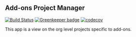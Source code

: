 ## Add-ons Project Manager

[![Build Status](https://travis-ci.org/mozilla/addons-pm.svg?branch=master)](https://travis-ci.org/mozilla/addons-pm) [![Greenkeeper badge](https://badges.greenkeeper.io/mozilla/addons-pm.svg)](https://greenkeeper.io/) [![codecov](https://codecov.io/gh/mozilla/addons-pm/branch/master/graph/badge.svg)](https://codecov.io/gh/mozilla/addons-pm)

This app is a view on the org level projects specific to add-ons.
